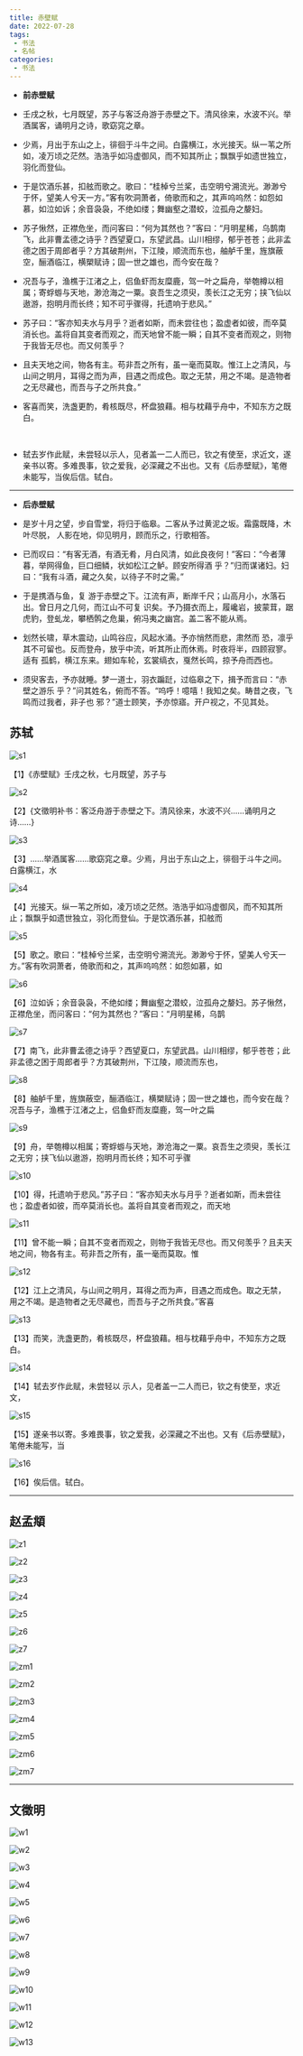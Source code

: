 ```yaml
---
title: 赤壁赋
date: 2022-07-28
tags:
 - 书法
 - 名帖
categories:
 - 书法
---
```


- **前赤壁赋**

- 壬戌之秋，七月既望，苏子与客泛舟游于赤壁之下。清风徐来，水波不兴。举酒属客，诵明月之诗，歌窈窕之章。
- 少焉，月出于东山之上，徘徊于斗牛之间。白露横江，水光接天。纵一苇之所如，凌万顷之茫然。浩浩乎如冯虚御风，而不知其所止；飘飘乎如遗世独立，羽化而登仙。
- 于是饮酒乐甚，扣舷而歌之。歌曰：“桂棹兮兰桨，击空明兮溯流光。渺渺兮于怀，望美人兮天一方。”客有吹洞萧者，倚歌而和之，其声呜呜然：如怨如慕，如泣如诉；余音袅袅，不绝如缕；舞幽壑之潜蛟，泣孤舟之嫠妇。
- 苏子愀然，正襟危坐，而问客曰：“何为其然也？”客曰：“月明星稀，乌鹊南飞，此非曹孟德之诗乎？西望夏口，东望武昌。山川相缪，郁乎苍苍；此非孟德之困于周郎者乎？方其破荆州，下江陵，顺流而东也，舳舻千里，旌旗蔽空，酾酒临江，横槊赋诗；固一世之雄也，而今安在哉？
- 况吾与子，渔樵于江渚之上，侣鱼虾而友糜鹿，驾一叶之扁舟，举匏樽以相属；寄蜉蝣与天地，渺沧海之一粟。哀吾生之须臾，羡长江之无穷；挟飞仙以遨游，抱明月而长终；知不可乎骤得，托遗响于悲风。”
- 苏子曰：“客亦知夫水与月乎？逝者如斯，而未尝往也；盈虚者如彼，而卒莫消长也。盖将自其变者而观之，而天地曾不能一瞬；自其不变者而观之，则物于我皆无尽也。而又何羡乎？
- 且夫天地之间，物各有主。苟非吾之所有，虽一毫而莫取。惟江上之清风，与山间之明月，耳得之而为声，目遇之而成色。取之无禁，用之不竭。是造物者之无尽藏也，而吾与子之所共食。”
- 客喜而笑，洗盏更酌，肴核既尽，杯盘狼藉。相与枕藉乎舟中，不知东方之既白。

<br>

- 轼去岁作此赋，未尝轻以示人，见者盖一二人而已，钦之有使至，求近文，遂亲书以寄。多难畏事，钦之爱我，必深藏之不出也。又有《后赤壁赋》，笔倦未能写，当俟后信。轼白。

---

- **后赤壁赋**

- 是岁十月之望，步自雪堂，将归于临皋。二客从予过黄泥之坂。霜露既降，木叶尽脱， 人影在地，仰见明月，顾而乐之，行歌相答。
- 已而叹曰：“有客无酒，有酒无肴，月白风清，如此良夜何！”客曰：“今者薄暮，举网得鱼，巨口细鳞，状如松江之鲈。顾安所得酒 乎？”归而谋诸妇。妇曰：“我有斗酒，藏之久矣，以待子不时之需。”
- 于是携酒与鱼，复 游于赤壁之下。江流有声，断岸千尺；山高月小，水落石出。曾日月之几何，而江山不可复 识矣。予乃摄衣而上，履巉岩，披蒙茸，踞虎豹，登虬龙，攀栖鹘之危巢，俯冯夷之幽宫。盖二客不能从焉。
- 划然长啸，草木震动，山鸣谷应，风起水涌。予亦悄然而悲，肃然而 恐，凛乎其不可留也。反而登舟，放乎中流，听其所止而休焉。时夜将半，四顾寂寥。适有 孤鹤，横江东来。翅如车轮，玄裳缟衣，戛然长鸣，掠予舟而西也。
- 须臾客去，予亦就睡。梦一道士，羽衣蹁跹，过临皋之下，揖予而言曰：“赤壁之游乐 乎？”问其姓名，俯而不答。“呜呼！噫嘻！我知之矣。畴昔之夜，飞鸣而过我者，非子也 邪？”道士顾笑，予亦惊寤。开户视之，不见其处。


## 苏轼

![s1]( https://md.xushufa.cn/gitimg/document/imgs/shufa/chibifu/s1.jpg )

【1】《赤壁赋》壬戌之秋，七月既望，苏子与



![s2]( https://md.xushufa.cn/gitimg/document/imgs/shufa/chibifu/s2.jpg )

【2】{文徵明补书：客泛舟游于赤壁之下。清风徐来，水波不兴……诵明月之诗……}



![s3]( https://md.xushufa.cn/gitimg/document/imgs/shufa/chibifu/s3.jpg )

【3】……举酒属客……歌窈窕之章。少焉，月出于东山之上，徘徊于斗牛之间。白露横江，水



![s4]( https://md.xushufa.cn/gitimg/document/imgs/shufa/chibifu/s4.jpg )

【4】光接天。纵一苇之所如，凌万顷之茫然。浩浩乎如冯虚御风，而不知其所止；飘飘乎如遗世独立，羽化而登仙。于是饮酒乐甚，扣舷而



![s5]( https://md.xushufa.cn/gitimg/document/imgs/shufa/chibifu/s5.jpg )

【5】歌之。歌曰：“桂棹兮兰桨，击空明兮溯流光。渺渺兮于怀，望美人兮天一方。”客有吹洞萧者，倚歌而和之，其声呜呜然：如怨如慕，如



![s6]( https://md.xushufa.cn/gitimg/document/imgs/shufa/chibifu/s6.jpg )

【6】泣如诉；余音袅袅，不绝如缕；舞幽壑之潜蛟，泣孤舟之嫠妇。苏子愀然，正襟危坐，而问客曰：“何为其然也？”客曰：“月明星稀，乌鹊



![s7]( https://md.xushufa.cn/gitimg/document/imgs/shufa/chibifu/s7.jpg )

【7】南飞，此非曹孟德之诗乎？西望夏口，东望武昌。山川相缪，郁乎苍苍；此非孟德之困于周郎者乎？方其破荆州，下江陵，顺流而东也，



![s8]( https://md.xushufa.cn/gitimg/document/imgs/shufa/chibifu/s8.jpg )

【8】舳舻千里，旌旗蔽空，酾酒临江，横槊赋诗；固一世之雄也，而今安在哉？况吾与子，渔樵于江渚之上，侣鱼虾而友糜鹿，驾一叶之扁



![s9]( https://md.xushufa.cn/gitimg/document/imgs/shufa/chibifu/s9.jpg )

【9】舟，举匏樽以相属；寄蜉蝣与天地，渺沧海之一粟。哀吾生之须臾，羡长江之无穷；挟飞仙以遨游，抱明月而长终；知不可乎骤



![s10]( https://md.xushufa.cn/gitimg/document/imgs/shufa/chibifu/s10.jpg )

【10】得，托遗响于悲风。”苏子曰：“客亦知夫水与月乎？逝者如斯，而未尝往也；盈虚者如彼，而卒莫消长也。盖将自其变者而观之，而天地



![s11]( https://md.xushufa.cn/gitimg/document/imgs/shufa/chibifu/s11.jpg )

【11】曾不能一瞬；自其不变者而观之，则物于我皆无尽也。而又何羡乎？且夫天地之间，物各有主。苟非吾之所有，虽一毫而莫取。惟



![s12]( https://md.xushufa.cn/gitimg/document/imgs/shufa/chibifu/s12.jpg )

【12】江上之清风，与山间之明月，耳得之而为声，目遇之而成色。取之无禁，用之不竭。是造物者之无尽藏也，而吾与子之所共食。”客喜



![s13]( https://md.xushufa.cn/gitimg/document/imgs/shufa/chibifu/s13.jpg )

【13】而笑，洗盏更酌，肴核既尽，杯盘狼藉。相与枕藉乎舟中，不知东方之既白。



![s14]( https://md.xushufa.cn/gitimg/document/imgs/shufa/chibifu/s14.jpg )

【14】轼去岁作此赋，未尝轻以 示人，见者盖一二人而已，钦之有使至，求近文，



![s15]( https://md.xushufa.cn/gitimg/document/imgs/shufa/chibifu/s15.jpg )

【15】遂亲书以寄。多难畏事，钦之爱我，必深藏之不出也。又有《后赤壁赋》，笔倦未能写，当



![s16]( https://md.xushufa.cn/gitimg/document/imgs/shufa/chibifu/s16.jpg )

【16】俟后信。轼白。


---

## 赵孟頫

![z1]( https://gitcode.net/xu180/document/-/raw/master/imgs/shufa/chibifu/z1.jpg )

![z2]( https://gitcode.net/xu180/document/-/raw/master/imgs/shufa/chibifu/z2.jpg )

![z3]( https://gitcode.net/xu180/document/-/raw/master/imgs/shufa/chibifu/z3.jpg )

![z4]( https://gitcode.net/xu180/document/-/raw/master/imgs/shufa/chibifu/z4.jpg )

![z5]( https://gitcode.net/xu180/document/-/raw/master/imgs/shufa/chibifu/z5.jpg )

![z6]( https://gitcode.net/xu180/document/-/raw/master/imgs/shufa/chibifu/z6.jpg )

![z7]( https://gitcode.net/xu180/document/-/raw/master/imgs/shufa/chibifu/z7.jpg )



![zm1]( https://gitcode.net/xu180/document/-/raw/master/imgs/shufa/chibifu/zm1.jpg )

![zm2]( https://gitcode.net/xu180/document/-/raw/master/imgs/shufa/chibifu/zm2.jpg )

![zm3]( https://gitcode.net/xu180/document/-/raw/master/imgs/shufa/chibifu/zm3.jpg )

![zm4]( https://gitcode.net/xu180/document/-/raw/master/imgs/shufa/chibifu/zm4.jpg )

![zm5]( https://gitcode.net/xu180/document/-/raw/master/imgs/shufa/chibifu/zm5.jpg )

![zm6]( https://gitcode.net/xu180/document/-/raw/master/imgs/shufa/chibifu/zm6.jpg )

![zm7]( https://gitcode.net/xu180/document/-/raw/master/imgs/shufa/chibifu/zm7.jpg )


---

## 文徵明

![w1]( https://gitcode.net/xu180/document/-/raw/master/imgs/shufa/chibifu/w1.jpg )

![w2]( https://gitcode.net/xu180/document/-/raw/master/imgs/shufa/chibifu/w2.jpg )

![w3]( https://gitcode.net/xu180/document/-/raw/master/imgs/shufa/chibifu/w3.jpg )

![w4]( https://gitcode.net/xu180/document/-/raw/master/imgs/shufa/chibifu/w4.jpg )

![w5]( https://gitcode.net/xu180/document/-/raw/master/imgs/shufa/chibifu/w5.jpg )

![w6]( https://gitcode.net/xu180/document/-/raw/master/imgs/shufa/chibifu/w6.jpg )

![w7]( https://gitcode.net/xu180/document/-/raw/master/imgs/shufa/chibifu/w7.jpg )

![w8]( https://gitcode.net/xu180/document/-/raw/master/imgs/shufa/chibifu/w8.jpg )

![w9]( https://gitcode.net/xu180/document/-/raw/master/imgs/shufa/chibifu/w9.jpg )

![w10]( https://gitcode.net/xu180/document/-/raw/master/imgs/shufa/chibifu/w10.jpg )

![w11]( https://gitcode.net/xu180/document/-/raw/master/imgs/shufa/chibifu/w11.jpg )

![w12]( https://gitcode.net/xu180/document/-/raw/master/imgs/shufa/chibifu/w12.jpg )

![w13]( https://gitcode.net/xu180/document/-/raw/master/imgs/shufa/chibifu/w13.jpg )


